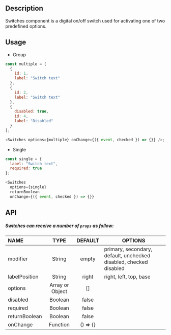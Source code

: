 ## Description

Switches component is a digital on/off switch used for activating one of two predefined options.

## Usage

- Group

```js
const multiple = [
  {
    id: 1,
    label: "Switch text"
  },
  {
    id: 2,
    label: "Switch text"
  },
  {
    disabled: true,
    id: 4,
    label: "Disabled"
  }
];

<Switches options={multiple} onChange={({ event, checked }) => {}} />;
```

- Single

```js
const single = {
  label: "Switch text",
  required: true
};

<Switches
  options={single}
  returnBoolean
  onChange={({ event, checked }) => {}}
```

## API

##### Switches can receive a number of `props` as follow:

| NAME          |      TYPE       | DEFAULT  | OPTIONS                                                           |
| :------------ | :-------------: | :------: | ----------------------------------------------------------------- |
| modifier      |     String      |  empty   | primary, secondary, default, unchecked disabled, checked disabled |
| labelPosition |     String      |  right   | right, left, top, base                                            |
| options       | Array or Object |    []    |
| disabled      |     Boolean     |  false   |
| required      |     Boolean     |  false   |
| returnBoolean |     Boolean     |  false   |
| onChange      |    Function     | () => {} |
